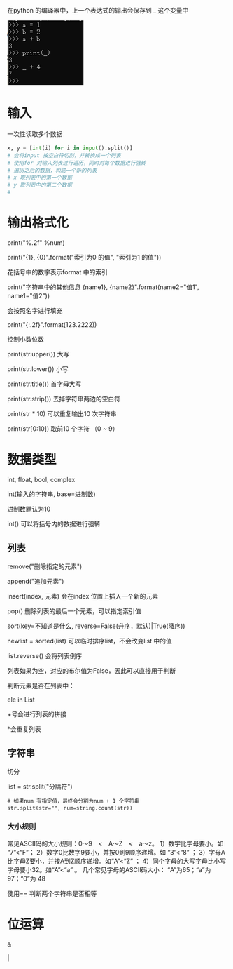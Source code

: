在python 的编译器中，上一个表达式的输出会保存到 _ 这个变量中

![image-20240331192737948](image/python入门/image-20240331192737948.png)



# 输入

一次性读取多个数据

```python
x, y = [int(i) for i in input().split()]
# 会将input 按空白符切割，并转换成一个列表
# 使用for 对输入列表进行遍历，同时对每个数据进行强转
# 遍历之后的数据，构成一个新的列表 
# x 取列表中的第一个数据
# y 取列表中的第二个数据 
# 

```









# 输出格式化

print("%.2f" %num)



print("{1}, {0}".format("索引为0 的值", "索引为1 的值"))

花括号中的数字表示format 中的索引



print("字符串中的其他信息 {name1}, {name2}".format(name2="值1", name1="值2"))

会按照名字进行填充



print("{:.2f}".format(123.2222))

控制小数位数



print(str.upper())	大写

print(str.lower())	小写	

print(str.title())	首字母大写

print(str.strip())	去掉字符串两边的空白符

print(str * 10)		可以重复输出10 次字符串

print(str[0:10])		取前10 个字符 （0 ~ 9）

# 数据类型

int, float, bool, complex



int(输入的字符串, base=进制数)

进制数默认为10



int() 可以将括号内的数据进行强转



## 列表

remove("删除指定的元素")

append("追加元素")

insert(index, 元素) 会在index 位置上插入一个新的元素

pop() 删除列表的最后一个元素，可以指定索引值

sort(key=不知道是什么, reverse=False(升序，默认)|True(降序))

newlist = sorted(list) 可以临时排序list，不会改变list 中的值

list.reverse()  会将列表倒序



列表如果为空，对应的布尔值为False，因此可以直接用于判断



判断元素是否在列表中：

ele in List



+号会进行列表的拼接

*会重复列表



## 字符串

切分

list = str.split("分隔符")

```
# 如果num 有指定值，最终会分割为num + 1 个字符串
str.split(str="", num=string.count(str))
```





### 大小规则

常见ASCII码的大小规则：0～9　<　A～Z　<　a～z。
1）数字比字母要小。如 “7”<“F”；
2）数字0比数字9要小，并按0到9顺序递增。如 “3”<“8” ；
3）字母A比字母Z要小，并按A到Z顺序递增。如“A”<“Z” ；
4）同个字母的大写字母比小写字母要小32。如“A”<“a” 。
几个常见字母的ASCII码大小： “A”为65；“a”为97；“0”为 48

使用== 判断两个字符串是否相等



# 位运算

&

|

